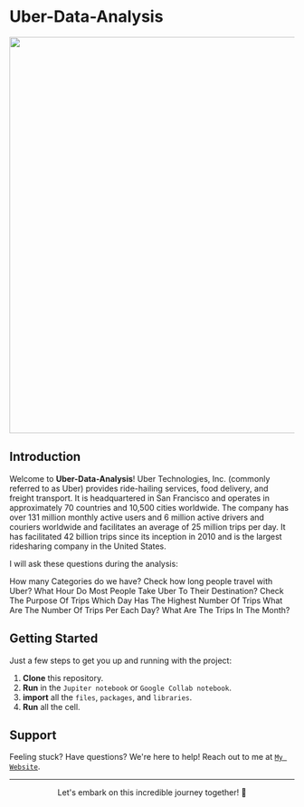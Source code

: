 # Uber-Data-Analysis

<p align="center" width="100%">
<img src='https://www.cnet.com/a/img/resize/f767f3924fe31606d3d1f53495af2dae3cb659b7/hub/2020/06/10/997f3242-4001-4043-8543-60d5a01716a4/screen-shot-2020-06-10-at-10-27-47-am.png?auto=webp&fit=crop&height=675&width=1200' width='700'/>
</p>

## Introduction

Welcome to **Uber-Data-Analysis**! Uber Technologies, Inc. (commonly referred to as Uber) provides ride-hailing services, food delivery, and freight transport. It is headquartered in San Francisco and operates in approximately 70 countries and 10,500 cities worldwide. The company has over 131 million monthly active users and 6 million active drivers and couriers worldwide and facilitates an average of 25 million trips per day. It has facilitated 42 billion trips since its inception in 2010 and is the largest ridesharing company in the United States.

I will ask these questions during the analysis:

How many Categories do we have?
Check how long people travel with Uber?
What Hour Do Most People Take Uber To Their Destination?
Check The Purpose Of Trips
Which Day Has The Highest Number Of Trips
What Are The Number Of Trips Per Each Day?
What Are The Trips In The Month?
## Getting Started

Just a few steps to get you up and running with the project:

1. **Clone** this repository.
2. **Run** in the `Jupiter notebook` or `Google Collab notebook`.
3. **import** all the `files`, `packages`, and `libraries`.
4. **Run** all the cell.

## Support

Feeling stuck? Have questions? We're here to help! Reach out to me at <a href="https://wdjenish.web.app/">`My Website`</a>.

---

<p align="center">
  Let's embark on this incredible journey together! 🌟
</p>

